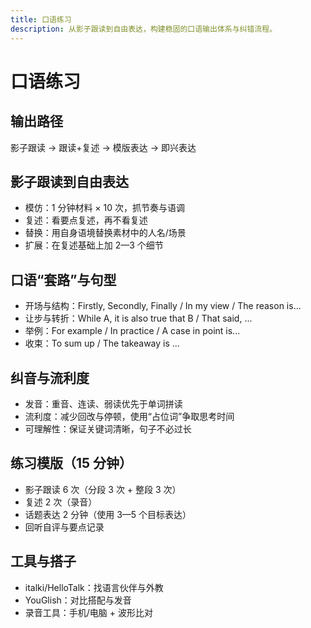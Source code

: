 ```yaml
---
title: 口语练习
description: 从影子跟读到自由表达，构建稳固的口语输出体系与纠错流程。
---
```


# 口语练习

## 输出路径

影子跟读 → 跟读+复述 → 模版表达 → 即兴表达

## 影子跟读到自由表达

- 模仿：1 分钟材料 × 10 次，抓节奏与语调
- 复述：看要点复述，再不看复述
- 替换：用自身语境替换素材中的人名/场景
- 扩展：在复述基础上加 2—3 个细节

## 口语“套路”与句型

- 开场与结构：Firstly, Secondly, Finally / In my view / The reason is...
- 让步与转折：While A, it is also true that B / That said, ...
- 举例：For example / In practice / A case in point is...
- 收束：To sum up / The takeaway is ...

## 纠音与流利度

- 发音：重音、连读、弱读优先于单词拼读
- 流利度：减少回改与停顿，使用“占位词”争取思考时间
- 可理解性：保证关键词清晰，句子不必过长

## 练习模版（15 分钟）

- 影子跟读 6 次（分段 3 次 + 整段 3 次）
- 复述 2 次（录音）
- 话题表达 2 分钟（使用 3—5 个目标表达）
- 回听自评与要点记录

## 工具与搭子

- italki/HelloTalk：找语言伙伴与外教
- YouGlish：对比搭配与发音
- 录音工具：手机/电脑 + 波形比对


